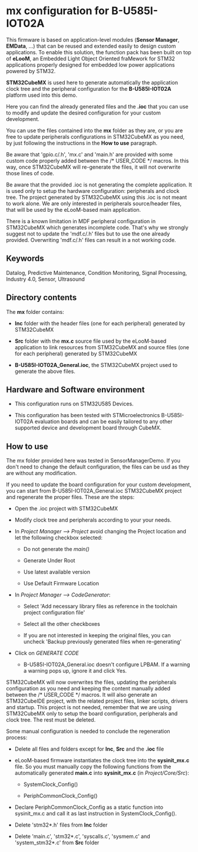 # __mx configuration for B-U585I-IOT02A__

This firmware is based on application-level modules (**Sensor Manager**, **EMData**, …) that can be reused and extended easily to design custom applications.
To enable this solution, the function pack has been built on top of **eLooM**, an Embedded Light Object Oriented fraMework for STM32 applications properly designed for embedded low power applications powered by STM32.

**STM32CubeMX** is used here to generate automatically the application clock tree and the peripheral configuration for the **B-U585I-IOT02A** platform used into this demo.

Here you can find the already generated files and the **.ioc** that you can use to modify and update the desired configuration for your custom development.

You can use the files contained into the **mx** folder as they are, or you are free to update peripherals configurations in STM32CubeMX as you need, by just following the instructions in the **How to use** paragraph.

Be aware that 'gpio.c/.h', 'mx.c' and 'main.h' are provided with some custom code properly added between the /* USER_CODE */ macros. 
In this way, once STM32CubeMX will re-generate the files, it will not overwrite those lines of code.

Be aware that the provided .ioc is not generating the complete application. It is used only to setup the hardware configuration: peripherals and clock tree. The project generated by STM32CubeMX using this .ioc is not meant to work alone. We are only interested in peripherals source/header files, that will be used by the eLooM-based main application.

There is a known limitation in MDF peripheral configuration in STM32CubeMX which generates incomplete code. That's why we strongly suggest not to update the 'mdf.c/.h' files but to use the one already provided. Overwriting 'mdf.c/.h' files can result in a not working code.


## __Keywords__

Datalog, Predictive Maintenance, Condition Monitoring, Signal Processing, Industry 4.0, Sensor, Ultrasound


## __Directory contents__

The **mx** folder contains:

- **Inc** folder with the header files (one for each peripheral) generated by STM32CubeMX
 
- **Src** folder with the **mx.c** source file used by the eLooM-based application to link resources from STM32CubeMX and source files (one for each peripheral) generated by STM32CubeMX
 
- **B-U585I-IOT02A_General.ioc**, the STM32CubeMX project used to generate the above files.
 

## __Hardware and Software environment__

- This configuration runs on STM32U585 Devices.

- This configuration has been tested with STMicroelectronics B-U585I-IOT02A evaluation boards and can be easily tailored to any other supported device and development board through CubeMX. 


## __How to use__

The mx folder provided here was tested in SensorManagerDemo. If you don't need to change the default configuration, the files can be usd as they are without any modification.

If you need to update the board configuration for your custom development, you can start from B-U585I-IOT02A_General.ioc STM32CubeMX project and regenerate the proper files. These are the steps:

- Open the .ioc project with STM32CubeMX

- Modify clock tree and peripherals according to your your needs.

- In _Project Manager --> Project_ avoid changing the Project location and let the following checkbox selected:

  - Do not generate the _main()_

  - Generate Under Root

  - Use latest available version

  - Use Default Firmware Location

- In _Project Manager --> CodeGenerator_:

  - Select 'Add necessary library files as reference in the toolchain project configuration file'

  - Select all the other checkboxes

  - If you are not interested in keeping the original files, you can uncheck 'Backup previously generated files when re-generating'

- Click on _GENERATE CODE_

  - B-U585I-IOT02A_General.ioc doesn't configure LPBAM. If a warning a warning pops up, ignore it and click Yes.
 
STM32CubeMX will now overwrites the files, updating the peripherals configuration as you need and keeping the content manually added between the /* USER_CODE */ macros.
It will also generate an STM32CubeIDE project, with the related project files, linker scripts, drivers and startup. This project is not needed, remember that we are using STM32CubeMX only to setup the board configuration, peripherals and clock tree. The rest must be deleted.

Some manual configuration is needed to conclude the regeneration process:

- Delete all files and folders except for **Inc**, **Src** and the **.ioc** file

- eLooM-based firmware instantiates the clock tree into the **sysinit_mx.c** file. So you must manually copy the following functions from the automatically generated **main.c** into **sysinit_mx.c** (in _Project/Core/Src_):

  - SystemClock_Config()

  - PeriphCommonClock_Config()

- Declare PeriphCommonClock_Config as a static function into sysinit_mx.c and call it as last instruction in SystemClock_Config().

- Delete 'stm32*.h' files from **Inc** folder

- Delete 'main.c', 'stm32*.c', 'syscalls.c', 'sysmem.c' and 'system_stm32*.c' from **Src** folder
 
